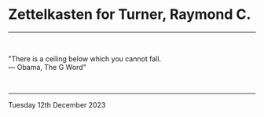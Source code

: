 # Zettelkasten for Turner, Raymond C.

---

</br>

"There is a ceiling below which you cannot fall.\
  ― Obama, The G Word"

</br>

---
Tuesday 12th December 2023
